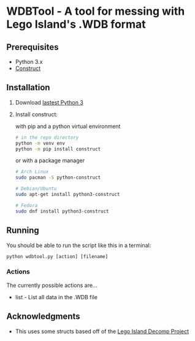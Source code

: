 # WDBTool - A tool for messing with Lego Island's .WDB format

## Prerequisites
* Python 3.x
* [Construct](https://construct.readthedocs.io/en/latest/index.html)

## Installation
1. Download [lastest Python 3](https://www.python.org/downloads/)
2. Install construct:

   with pip and a python virtual environment
   ```sh
   # in the repo directory
   python -m venv env
   python -m pip install construct
   ```
   or with a package manager
   ```sh
   # Arch Linux
   sudo pacman -S python-construct

   # Debian/Ubuntu
   sudo apt-get install python3-construct

   # Fedora
   sudo dnf install python3-construct
   ```

## Running
You should be able to run the script like this in a terminal:

`python wdbtool.py [action] [filename]`

### Actions
The currently possible actions are...
* list - List all data in the .WDB file

## Acknowledgments
* This uses some structs based off of the [Lego Island Decomp Project](https://github.com/isledecomp/isle)
